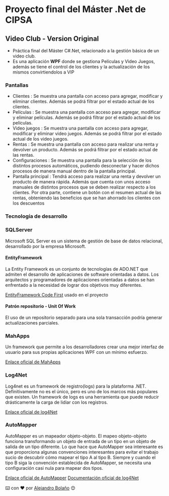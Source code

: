 # Proyecto final del Máster .Net de CIPSA

## Video Club - Version Original

- Práctica final del Máster C#.Net, relacionado a la gestión básica de un video club.
- Es una aplicación **WPF** donde se gestiona Películas y Video Juegos, además se tiene el control de los clientes y la actualización de los mismos convirtiendolos a VIP

### Pantallas

- Clientes :  Se muestra una pantalla con acceso para agregar, modificar y eliminar clientes. Además se podrá filtrar por el estado actual de los clientes.
- Películas :  Se muestra una pantalla con acceso para agregar, modificar y eliminar películas. Además se podrá filtrar por el estado actual de los películas.
- Video juegos :  Se muestra una pantalla con acceso para agregar, modificar y eliminar video juegos. Además se podrá filtrar por el estado actual de los video juegos.
- Rentas :  Se muestra una pantalla con acceso para realizar una renta y devolver un producto. Además se podrá filtrar por el estado actual de las rentas.
- Configuraciones :  Se muestra una pantalla para la selección de los distintos procesos automáticos, pudiendo desconectar y hacer dichos procesos de manera manual dentro de la pantalla principal.
- Pantalla principal : Tendrá acceso para realizar una renta y devolver un producto de manera rápida. Además que cuenta con unos acceso manuales de distintos procesos que se deben realizar respecto a los clientes. Por otra parte, contiene un botón con el resumen actual de las rentas, obteniendo las beneficios que se han ahorrado los clientes con los descuentos

### Tecnología de desarrollo

### SQLServer

Microsoft SQL Server es un sistema de gestión de base de datos relacional, desarrollado por la empresa Microsoft.

#### EntityFramework

La Entity Framework es un conjunto de tecnologías de ADO.NET que admiten el desarrollo de aplicaciones de software orientadas a datos. Los arquitectos y programadores de aplicaciones orientadas a datos se han enfrentado a la necesidad de lograr dos objetivos muy diferentes.

[EntityFramework Code First](https://www.entityframeworktutorial.net/code-first/what-is-code-first.aspx) usado en el proyecto

#### Patrón repositorio - Unit Of Work

El uso de un repositorio separado para una sola transacción podría generar actualizaciones parciales. 

### MahApps

Un framework que permite a los desarrolladores crear una mejor interfaz de usuario para sus propias aplicaciones WPF con un mínimo esfuerzo. 

[Enlace oficial de MahApps](https://mahapps.com/)

### Log4Net

Log4net es un framework de registro(logs) para la plataforma .NET. Definitivamente no es el único, pero es uno de los marcos más populares que existen. Un framework de logs es una herramienta que puede reducir drásticamente la carga de lidiar con los registros.

[Enlace oficial de log4Net](https://logging.apache.org/log4net/)


### AutoMapper

AutoMapper es un mapeador objeto-objeto. El mapeo objeto-objeto funciona transformando un objeto de entrada de un tipo en un objeto de salida de un tipo diferente. Lo que hace que AutoMapper sea interesante es que proporciona algunas convenciones interesantes para evitar el trabajo sucio de descubrir cómo mapear el tipo A al tipo B. Siempre y cuando el tipo B siga la convención establecida de AutoMapper, se necesita una configuración casi nula para mapear dos tipos.

[Enlace oficial de AutoMapper](https://automapper.org/)
[Documentación oficial de log4Net](https://docs.automapper.org/en/stable/Getting-started.html)


⌨️ con ❤️ por [Alejandro Bolaño](https://github.com/alejandrobolano/) 😊
